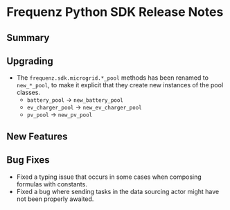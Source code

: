 # Frequenz Python SDK Release Notes

## Summary

<!-- Here goes a general summary of what this release is about -->

## Upgrading

- The `frequenz.sdk.microgrid.*_pool` methods has been renamed to `new_*_pool`, to make it explicit that they create new instances of the pool classes.
  + `battery_pool` -> `new_battery_pool`
  + `ev_charger_pool` -> `new_ev_charger_pool`
  + `pv_pool` -> `new_pv_pool`

## New Features

<!-- Here goes the main new features and examples or instructions on how to use them -->

## Bug Fixes

- Fixed a typing issue that occurs in some cases when composing formulas with constants.
- Fixed a bug where sending tasks in the data sourcing actor might have not been properly awaited.
